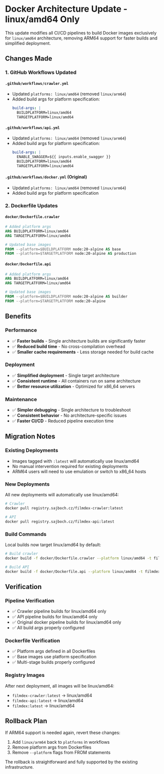 # Docker Architecture Update - linux/amd64 Only

This update modifies all CI/CD pipelines to build Docker images exclusively for `linux/amd64` architecture, removing ARM64 support for faster builds and simplified deployment.

## Changes Made

### 1. GitHub Workflows Updated

#### **`.github/workflows/crawler.yml`**
- Updated `platforms: linux/amd64` (removed `linux/arm64`)
- Added build args for platform specification:
  ```yaml
  build-args: |
    BUILDPLATFORM=linux/amd64
    TARGETPLATFORM=linux/amd64
  ```

#### **`.github/workflows/api.yml`**
- Updated `platforms: linux/amd64` (removed `linux/arm64`)
- Added build args for platform specification:
  ```yaml
  build-args: |
    ENABLE_SWAGGER=${{ inputs.enable_swagger }}
    BUILDPLATFORM=linux/amd64
    TARGETPLATFORM=linux/amd64
  ```

#### **`.github/workflows/docker.yml`** (Original)
- Updated `platforms: linux/amd64` (removed `linux/arm64`)
- Added build args for platform specification

### 2. Dockerfile Updates

#### **`docker/Dockerfile.crawler`**
```dockerfile
# Added platform args
ARG BUILDPLATFORM=linux/amd64
ARG TARGETPLATFORM=linux/amd64

# Updated base images
FROM --platform=$BUILDPLATFORM node:20-alpine AS base
FROM --platform=$TARGETPLATFORM node:20-alpine AS production
```

#### **`docker/Dockerfile.api`**
```dockerfile
# Added platform args
ARG BUILDPLATFORM=linux/amd64
ARG TARGETPLATFORM=linux/amd64

# Updated base images
FROM --platform=$BUILDPLATFORM node:20-alpine AS builder
FROM --platform=$TARGETPLATFORM node:20-alpine
```

## Benefits

### **Performance**
- ✅ **Faster builds** - Single architecture builds are significantly faster
- ✅ **Reduced build time** - No cross-compilation overhead
- ✅ **Smaller cache requirements** - Less storage needed for build cache

### **Deployment**
- ✅ **Simplified deployment** - Single target architecture
- ✅ **Consistent runtime** - All containers run on same architecture
- ✅ **Better resource utilization** - Optimized for x86_64 servers

### **Maintenance**
- ✅ **Simpler debugging** - Single architecture to troubleshoot
- ✅ **Consistent behavior** - No architecture-specific issues
- ✅ **Faster CI/CD** - Reduced pipeline execution time

## Migration Notes

### **Existing Deployments**
- Images tagged with `:latest` will automatically use linux/amd64
- No manual intervention required for existing deployments
- ARM64 users will need to use emulation or switch to x86_64 hosts

### **New Deployments**
All new deployments will automatically use linux/amd64:
```bash
# Crawler
docker pull registry.sajboch.cz/filmdex-crawler:latest

# API
docker pull registry.sajboch.cz/filmdex-api:latest
```

### **Build Commands**
Local builds now target linux/amd64 by default:
```bash
# Build crawler
docker build -f docker/Dockerfile.crawler --platform linux/amd64 -t filmdex-crawler .

# Build API
docker build -f docker/Dockerfile.api --platform linux/amd64 -t filmdex-api .
```

## Verification

### **Pipeline Verification**
- ✅ Crawler pipeline builds for linux/amd64 only
- ✅ API pipeline builds for linux/amd64 only  
- ✅ Original docker pipeline builds for linux/amd64 only
- ✅ All build args properly configured

### **Dockerfile Verification**
- ✅ Platform args defined in all Dockerfiles
- ✅ Base images use platform specification
- ✅ Multi-stage builds properly configured

### **Registry Images**
After next deployment, all images will be linux/amd64:
- `filmdex-crawler:latest` → linux/amd64
- `filmdex-api:latest` → linux/amd64
- `filmdex:latest` → linux/amd64

## Rollback Plan

If ARM64 support is needed again, revert these changes:
1. Add `linux/arm64` back to `platforms` in workflows
2. Remove platform args from Dockerfiles
3. Remove `--platform` flags from FROM statements

The rollback is straightforward and fully supported by the existing infrastructure.